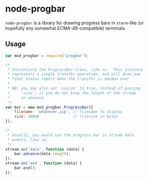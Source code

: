 # node-progbar

`node-progbar` is a library for drawing progress bars in `xterm`-like (or
hopefully any somewhat *ECMA-48*-compatible) terminals.

## Usage

```javascript
var mod_progbar = require('progbar');

/*
 * Instantiate the ProgressBar class, like so.  This instance
 * represents a single transfer operation, and will draw one
 * final status report when the transfer is deemed over.
 *
 * NB: you may also set 'nosize' to true, instead of passing
 *     'size', if you do not know the length of the stream
 *     in advance.
 */
var bar = new mod_progbar.ProgressBar({
	filename: 'whatever.zip', // filename to display
	size: 10048               // filesize in bytes
});

/*
 * Usually, you would use the progress bar in Stream data
 * events, like so:
 */
stream.on('data', function (data) {
	bar.advance(data.length);
});
stream.on('end', function (data) {
	bar.end();
});
```
